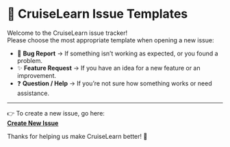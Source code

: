 ﻿# 📝 CruiseLearn Issue Templates

Welcome to the CruiseLearn issue tracker!  
Please choose the most appropriate template when opening a new issue:

- 🐞 **Bug Report** → If something isn’t working as expected, or you found a problem.
- ✨ **Feature Request** → If you have an idea for a new feature or an improvement.
- ❓ **Question / Help** → If you’re not sure how something works or need assistance.

---

👉 To create a new issue, go here:  
[**Create New Issue**](https://github.com/obolibok/CruiseLearnSite/issues/new/choose)

Thanks for helping us make CruiseLearn better! 💙

